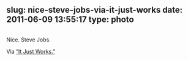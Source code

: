 slug: nice-steve-jobs-via-it-just-works
date: 2011-06-09 13:55:17
type: photo
---

<a href="http://techcrunch.com/2011/06/08/apple-icloud-google-cloud/?utm_source=feedburner&utm_medium=feed&utm_campaign=Feed: Techcrunch (TechCrunch)"><img src="{{@asset.url swerner/tumblr/2011-06-09-nice-steve-jobs-via-it-just-works-bb87875e9e.jpeg}}" alt=""/></a>

Nice. Steve Jobs.

 Via [“It Just Works.”](http://techcrunch.com/2011/06/08/apple-icloud-google-cloud/?utm_source=feedburner&utm_medium=feed&utm_campaign=Feed:%20Techcrunch%20(TechCrunch))
